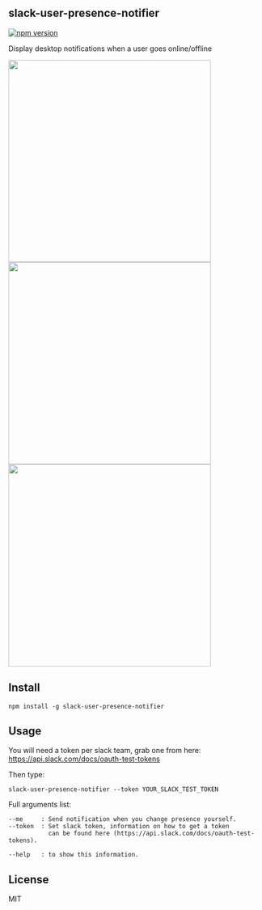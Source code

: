 ## slack-user-presence-notifier

[![npm version](https://badge.fury.io/js/slack-user-presence-notifier.svg)](https://badge.fury.io/js/slack-user-presence-notifier)

Display desktop notifications when a user goes online/offline

<img src="https://cl.ly/hGKP/Screen%20Shot%202016-08-25%20at%2011.13.54%20PM.png" width="400">

<img src="https://cl.ly/hFuR/Screen%20Shot%202016-08-25%20at%2011.16.23%20PM.png" width="400">

<img src="https://cl.ly/hGTy/Screen%20Shot%202016-08-25%20at%2011.19.02%20PM.png" width="400">

## Install

```
npm install -g slack-user-presence-notifier
```

## Usage

You will need a token per slack team, grab one from here: https://api.slack.com/docs/oauth-test-tokens

Then type:

```
slack-user-presence-notifier --token YOUR_SLACK_TEST_TOKEN
```

Full arguments list:

```
--me     : Send notification when you change presence yourself.
--token  : Set slack token, information on how to get a token
           can be found here (https://api.slack.com/docs/oauth-test-tokens).

--help   : to show this information.
```

## License

MIT
